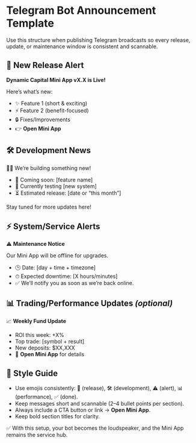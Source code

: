 # Telegram Bot Announcement Template

Use this structure when publishing Telegram broadcasts so every release, update,
or maintenance window is consistent and scannable.

## 🚀 New Release Alert

**Dynamic Capital Mini App vX.X is Live!**

Here’s what’s new:

- ✨ Feature 1 (short & exciting)
- ⚡ Feature 2 (benefit-focused)
- 🔒 Fixes/Improvements
- 👉 **Open Mini App**

## 🛠 Development News

👨‍💻 We’re building something new!

- 🚧 Coming soon: [feature name]
- 🔄 Currently testing [new system]
- ⏳ Estimated release: [date or “this month”]

Stay tuned for more updates here!

## ⚡ System/Service Alerts

⚠️ **Maintenance Notice**

Our Mini App will be offline for upgrades.

- 🕒 Date: [day + time + timezone]
- ⏱ Expected downtime: [X hours/minutes]
- ✅ We’ll notify you as soon as we’re back online.

## 📊 Trading/Performance Updates _(optional)_

📈 **Weekly Fund Update**

- ROI this week: +X%
- Top trade: [symbol + result]
- New deposits: $XX,XXX
- 🔗 **Open Mini App** for details

## 🔹 Style Guide

- Use emojis consistently: 🚀 (release), 🛠 (development), ⚠️ (alert), 📊
  (performance), ✅ (done).
- Keep messages short and scannable (2–4 bullet points per section).
- Always include a CTA button or link → **Open Mini App**.
- Keep bold section titles for clarity.

✅ With this setup, your bot becomes the loudspeaker, and the Mini App remains
the service hub.
